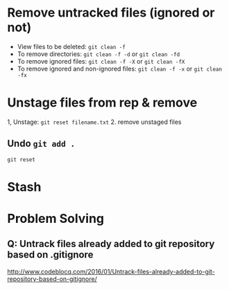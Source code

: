 
# Remove untracked files (ignored or not)

- View files to be deleted: `git clean -f`
- To remove directories: `git clean -f -d` or `git clean -fd`
- To remove ignored files: `git clean -f -X` or `git clean -fX`
- To remove ignored and non-ignored files: `git clean -f -x` or `git clean -fx`

# Unstage files from rep & remove 

1, Unstage: `git reset filename.txt`
2. remove unstaged files 

## Undo `git add .`

`git reset`
 

# Stash 


# Problem Solving 

## Q: Untrack files already added to git repository based on .gitignore


 http://www.codeblocq.com/2016/01/Untrack-files-already-added-to-git-repository-based-on-gitignore/





<!--stackedit_data:
eyJoaXN0b3J5IjpbLTE1MjI2MTA1Ml19
-->